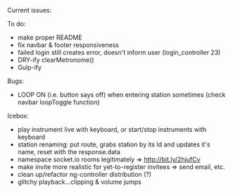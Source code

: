 Current issues:
	 
To do:
- make proper README
- fix navbar & footer responsiveness
- failed login still creates error, doesn't inform user (login_controller 23)
- DRY-ify clearMetronome()
- Gulp-ify

Bugs:
- LOOP ON (i.e. button says off) when entering station sometimes (check navbar loopToggle function)

Icebox:
- play instrument live with keyboard, or start/stop instruments with keyboard
- station renaming: put route, grabs station by its Id and updates it's name, reset with the response.data
- namespace socket.io rooms legitimately
	=> http://bit.ly/2hjufCv
- make invite more realistic for yet-to-register invitees => send email, etc.
- clean up/refactor ng-controller distribution (?)
- glitchy playback...clipping & volume jumps
